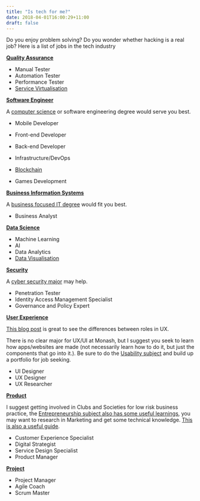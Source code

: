 ```yaml
---
title: "Is tech for me?"
date: 2018-04-01T16:00:29+11:00
draft: false
---
```


Do you enjoy problem solving? Do you wonder whether hacking is a real job? Here is a list of jobs in the tech industry

**[Quality Assurance](http://www.careers.jnj.com/quality-assurance)**

- Manual Tester
- Automation Tester
- Performance Tester
- [Service Virtualisation](https://smartbear.com/learn/software-testing/what-is-service-virtualization/)

**[Software Engineer](https://www.computerscienceonline.org/software-engineering/)**

A [computer science](https://www.monash.edu/study/courses/find-a-course/2019/computer-science-c2001?domestic=true) or software engineering degree would serve you best.

- Mobile Developer
- Front-end Developer
- Back-end Developer
- Infrastructure/DevOps

- [Blockchain](https://github.com/Web3-Melbourne/learning-resources)
- Games Development

**[Business Information Systems](https://www.villanovau.com/resources/business-analysis/business-analyst-job-description/#.W5CrqJP-jUI)**

A [business focused IT degree](https://www.monash.edu/study/courses/find-a-course/2019/information-technology-c2000?domestic=true#overview-1,Business_information_systems) would fit you best.

- Business Analyst

**[Data Science](https://www.mastersindatascience.org/careers/data-scientist/)**
- Machine Learning
- AI
- Data Analytics
- [Data Visualisation](https://infogram.com/page/data-visualization)

**[Security](https://www.cybersecurityeducation.org/careers/)**

A [cyber security major](https://www.monash.edu/study/courses/find-a-course/2019/information-technology-c2000?domestic=true#overview-1,Cybersecurity) may help.

- Penetration Tester
- Identity Access Management Specialist
- Governance and Policy Expert

**[User Experience](https://dynomapper.com/blog/19-ux/176-ux-careers)**

[This blog post](https://uxdesign.cc/the-spectrum-of-digital-design-roles-in-2018-3286390a9966) is great to see the differences between roles in UX.

There is no clear major for UX/UI at Monash, but I suggest you seek to learn how apps/websites are made (not necessarily learn how to do it, but just the components that go into it.). Be sure to do the [Usability subject](http://www.monash.edu/pubs/2018handbooks/units/FIT3175.html) and build up a portfolio for job seeking.

- UI Designer
- UX Designer
- UX Researcher

**[Product](https://www.smartsheet.com/all-about-careers-product-management)**

I suggest getting involved in Clubs and Societies for low risk business practice, the [Entrepreneurship subject also has some useful learnings](http://www.monash.edu/pubs/2018handbooks/units/FIT3134.html), you may want to research in Marketing and get some technical knowledge. [This is also a useful guide](https://www.atlassian.com/agile/product-management).

- Customer Experience Specialist
- Digital Strategist
- Service Design Specialist
- Product Manager

**[Project](https://www.project-skills.com/whats-the-career-path-of-a-project-manager/)**

- Project Manager
- Agile Coach
- Scrum Master

